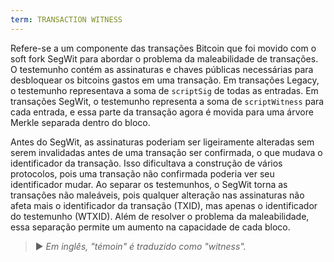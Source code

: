 ```yaml
---
term: TRANSACTION WITNESS
---
```


Refere-se a um componente das transações Bitcoin que foi movido com o soft fork SegWit para abordar o problema da maleabilidade de transações. O testemunho contém as assinaturas e chaves públicas necessárias para desbloquear os bitcoins gastos em uma transação. Em transações Legacy, o testemunho representava a soma de `scriptSig` de todas as entradas. Em transações SegWit, o testemunho representa a soma de `scriptWitness` para cada entrada, e essa parte da transação agora é movida para uma árvore Merkle separada dentro do bloco.

Antes do SegWit, as assinaturas poderiam ser ligeiramente alteradas sem serem invalidadas antes de uma transação ser confirmada, o que mudava o identificador da transação. Isso dificultava a construção de vários protocolos, pois uma transação não confirmada poderia ver seu identificador mudar. Ao separar os testemunhos, o SegWit torna as transações não maleáveis, pois qualquer alteração nas assinaturas não afeta mais o identificador da transação (TXID), mas apenas o identificador do testemunho (WTXID). Além de resolver o problema da maleabilidade, essa separação permite um aumento na capacidade de cada bloco.

> ► *Em inglês, "témoin" é traduzido como "witness".*